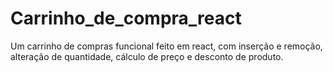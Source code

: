# Carrinho_de_compra_react
Um carrinho de compras funcional feito em react, com inserção e remoção, alteração de quantidade, cálculo de preço e desconto de produto.
